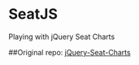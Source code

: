 # SeatJS
Playing with jQuery Seat Charts

##Original repo:
[jQuery-Seat-Charts](https://github.com/mateuszmarkowski/jQuery-Seat-Charts.git)
